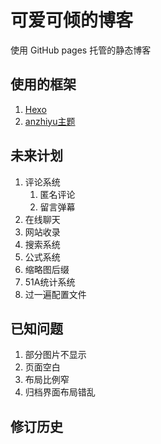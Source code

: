 # 可爱可倾的博客

使用 GitHub pages 托管的静态博客

## 使用的框架

1. [Hexo](https://github.com/hexojs/hexo)
2. [anzhiyu主题](https://github.com/anzhiyu-c/hexo-theme-anzhiyu)

## 未来计划

1. 评论系统
   1. 匿名评论
   2. 留言弹幕
2. 在线聊天
3. 网站收录
4. 搜索系统
5. 公式系统
6. 缩略图后缀
7. 51A统计系统
8. 过一遍配置文件

## 已知问题

1. 部分图片不显示
2. 页面空白
3. 布局比例窄
4. 归档界面布局错乱

## 修订历史

